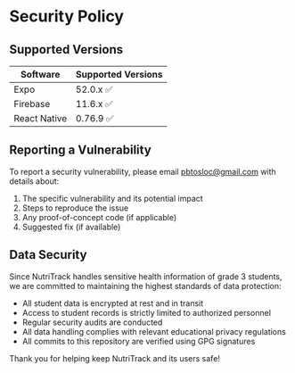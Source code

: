 # Security Policy

## Supported Versions

| Software     | Supported Versions        |
| ------------ | ------------------------- |
| Expo         | 52.0.x :white_check_mark: |
| Firebase     | 11.6.x :white_check_mark: |
| React Native | 0.76.9 :white_check_mark: |

## Reporting a Vulnerability

To report a security vulnerability, please email pbtosloc@gmail.com with details about:

1. The specific vulnerability and its potential impact
2. Steps to reproduce the issue
3. Any proof-of-concept code (if applicable)
4. Suggested fix (if available)

## Data Security

Since NutriTrack handles sensitive health information of grade 3 students, we are committed to maintaining the highest standards of data protection:

- All student data is encrypted at rest and in transit
- Access to student records is strictly limited to authorized personnel
- Regular security audits are conducted
- All data handling complies with relevant educational privacy regulations
- All commits to this repository are verified using GPG signatures

Thank you for helping keep NutriTrack and its users safe!

